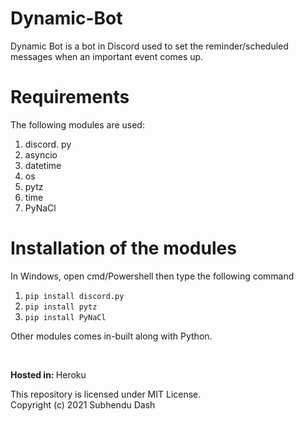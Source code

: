 # Dynamic-Bot

Dynamic Bot is a bot in Discord used to set the reminder/scheduled messages when an important event comes up.

# Requirements
The following modules are used:
1. discord. py
2. asyncio
3. datetime
4. os
5. pytz
6. time
7. PyNaCl

# Installation of the modules
In Windows, open cmd/Powershell then type the following command

1. `pip install discord.py`
2. `pip install pytz`
3. `pip install PyNaCl`

Other modules comes in-built along with Python.

<br>

<b>Hosted in: </b> Heroku

This repository is licensed under MIT License. <br>
Copyright (c) 2021 Subhendu Dash
